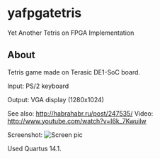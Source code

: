 # yafpgatetris
Yet Another Tetris on FPGA Implementation

## About
Tetris game made on Terasic DE1-SoC board.

Input: PS/2 keyboard

Output: VGA display (1280x1024)

See also: http://habrahabr.ru/post/247535/
Video: http://www.youtube.com/watch?v=I6k_7Kwuilw

Screenshot: ![Screen pic](http://habrastorage.org/getpro/habr/post_images/3e4/f51/5fb/3e4f515fbade2e6bd944d1377b3da560.jpg)

Used Quartus 14.1.
